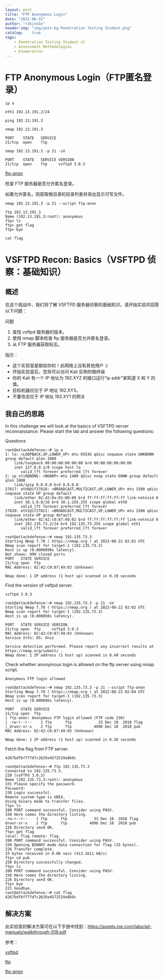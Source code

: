 ```yaml
---
layout: post
title: "FTP Anonymous Login"
date: "2022-08-22"
author: "r3kind1e"
header-img: "img/post-bg-Penetration Testing Student.png"
catalog:    true
tags: 
    - Penetration Testing Student v2
    - Assessment Methodologies
    - Enumeration
---
```


# FTP Anonymous Login（FTP匿名登录）
```
ip a

eth1 192.13.191.2/24
```

```
ping 192.13.191.3
```

```
nmap 192.13.191.3

PORT    STATE   SERVICE
21/tcp  open    ftp
```

```
nmap 192.13.191.3 -p 21 -sV

PORT    STATE   SERVICE VERSION
21/tcp  open    ftp     vsftpd 3.0.3
```

[ftp-anon](https://nmap.org/nsedoc/scripts/ftp-anon.html)

检查 FTP 服务器是否允许匿名登录。

如果允许匿名，则获取根目录的目录列表并突出显示可写文件。

```
nmap 192.13.191.3 -p 21 --script ftp-anon
```

```
ftp 192.13.191.3
Name (192.13.191.3:root): anonymous
ftp> ls
ftp> get flag
ftp> bye
```

```
cat flag
```

# VSFTPD Recon: Basics（VSFTPD 侦察：基础知识）
## 概述
在这个挑战中，我们将了解 VSFTPD 服务器侦察的基础知识。请开始实验并回答以下问题：

问题

1. 查找 vsftpd 服务器的版本。
2. 使用 nmap 脚本检查 ftp 服务器是否允许匿名登录。
3. 从 FTP 服务器获取标志。

指示： 

* 这个实验室是献给你的！此网络上没有其他用户 :)
* 开始实验室后，您将可以访问 Kali 实例的根终端
* 你的 Kali 有一个 IP 地址为 192.XYZ 的接口运行“ip addr”来知道 X 和 Y 的值。
* 目标机器应位于 IP 地址 192.XY3。
* 不要攻击位于 IP 地址 192.XY1 的网关

## 我自己的思路
In this challenge we will look at the basics of VSFTPD server reconnaissance.  Please start the lab and answer the following questions:

Questions

```
root@attackdefense:~# ip a
1: lo: <LOOPBACK,UP,LOWER_UP> mtu 65536 qdisc noqueue state UNKNOWN group default qlen 1000
    link/loopback 00:00:00:00:00:00 brd 00:00:00:00:00:00
    inet 127.0.0.1/8 scope host lo
       valid_lft forever preferred_lft forever
2: ip_vti0@NONE: <NOARP> mtu 1480 qdisc noop state DOWN group default qlen 1000
    link/ipip 0.0.0.0 brd 0.0.0.0
27817: eth0@if27818: <BROADCAST,MULTICAST,UP,LOWER_UP> mtu 1500 qdisc noqueue state UP group default 
    link/ether 02:42:0a:01:00:08 brd ff:ff:ff:ff:ff:ff link-netnsid 0
    inet 10.1.0.8/16 brd 10.1.255.255 scope global eth0
       valid_lft forever preferred_lft forever
27820: eth1@if27821: <BROADCAST,MULTICAST,UP,LOWER_UP> mtu 1500 qdisc noqueue state UP group default 
    link/ether 02:42:c0:87:49:02 brd ff:ff:ff:ff:ff:ff link-netnsid 0
    inet 192.135.73.2/24 brd 192.135.73.255 scope global eth1
       valid_lft forever preferred_lft forever
```

```
root@attackdefense:~# nmap 192.135.73.3
Starting Nmap 7.70 ( https://nmap.org ) at 2022-08-22 02:01 UTC
Nmap scan report for target-1 (192.135.73.3)
Host is up (0.0000090s latency).
Not shown: 999 closed ports
PORT   STATE SERVICE
21/tcp open  ftp
MAC Address: 02:42:C0:87:49:03 (Unknown)

Nmap done: 1 IP address (1 host up) scanned in 0.19 seconds
```

Find the version of vsftpd server.

`vsftpd 3.0.3`

```
root@attackdefense:~# nmap 192.135.73.3 -p 21 -sV
Starting Nmap 7.70 ( https://nmap.org ) at 2022-08-22 02:02 UTC
Nmap scan report for target-1 (192.135.73.3)
Host is up (0.000050s latency).

PORT   STATE SERVICE VERSION
21/tcp open  ftp     vsftpd 3.0.3
MAC Address: 02:42:C0:87:49:03 (Unknown)
Service Info: OS: Unix

Service detection performed. Please report any incorrect results at https://nmap.org/submit/ .
Nmap done: 1 IP address (1 host up) scanned in 0.49 seconds
```

Check whether anonymous login is allowed on the ftp server using nmap script.

`Anonymous FTP login allowed`

```
root@attackdefense:~# nmap 192.135.73.3 -p 21 --script ftp-anon
Starting Nmap 7.70 ( https://nmap.org ) at 2022-08-22 02:04 UTC
Nmap scan report for target-1 (192.135.73.3)
Host is up (0.000046s latency).

PORT   STATE SERVICE
21/tcp open  ftp
| ftp-anon: Anonymous FTP login allowed (FTP code 230)
| -rw-r--r--    1 ftp      ftp            33 Dec 18  2018 flag
|_drwxr-xr-x    2 ftp      ftp          4096 Dec 18  2018 pub
MAC Address: 02:42:C0:87:49:03 (Unknown)

Nmap done: 1 IP address (1 host up) scanned in 0.36 seconds
```

Fetch the flag from FTP server.

`4267bdfbff77d7c2635e4572519a8b9c`

```
root@attackdefense:~# ftp 192.135.73.3
Connected to 192.135.73.3.
220 (vsFTPd 3.0.3)
Name (192.135.73.3:root): anonymous
331 Please specify the password.
Password:
230 Login successful.
Remote system type is UNIX.
Using binary mode to transfer files.
ftp> ls
200 PORT command successful. Consider using PASV.
150 Here comes the directory listing.
-rw-r--r--    1 ftp      ftp            33 Dec 18  2018 flag
drwxr-xr-x    2 ftp      ftp          4096 Dec 18  2018 pub
226 Directory send OK.
ftp> get flag
local: flag remote: flag
200 PORT command successful. Consider using PASV.
150 Opening BINARY mode data connection for flag (33 bytes).
226 Transfer complete.
33 bytes received in 0.00 secs (413.1611 kB/s)
ftp> cd pub
250 Directory successfully changed.
ftp> ls
200 PORT command successful. Consider using PASV.
150 Here comes the directory listing.
226 Directory send OK.
ftp> bye
221 Goodbye.
root@attackdefense:~# cat flag 
4267bdfbff77d7c2635e4572519a8b9c
```

## 解决方案
此实验室的解决方案可在以下手册中找到：https://assets.ine.com/labs/ad-manuals/walkthrough-519.pdf

参考：

[vsftpd](https://security.appspot.com/vsftpd.html)

[ftp](https://linux.die.net/man/1/ftp)

[ftp-anon](https://nmap.org/nsedoc/scripts/ftp-anon.html)